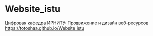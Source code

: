 # Website_istu
Цифровая кафедра ИРНИТУ: Продвижение и дизайн веб-ресурсов
<br>
https://totoshaa.github.io/Website_istu
